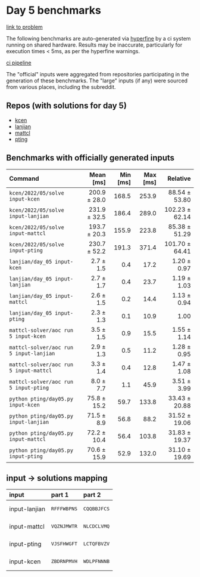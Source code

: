 # Day 5 benchmarks

[link to problem](http://adventofcode.com/2022/day/5)

The following benchmarks are auto-generated via [hyperfine](https://github.com/sharkdp/hyperfine) by a ci system running on shared hardware. Results may be inaccurate, particularly for execution times < 5ms, as per the hyperfine warnings.

[ci pipeline](http://ci.papercode.net:8080/teams/aoc2022/pipelines/aoc-compare-2022)

The "official" inputs were aggregated from repositories participating in the generation of these benchmarks. The "large" inputs (if any) were sourced from various places, including the subreddit.

## Repos (with solutions for day 5)


- [kcen](https://github.com/kcen/AdventOfCode)
- [lanjian](https://github.com/LanJian/aoc-2022)
- [mattcl](https://github.com/mattcl/aoc2022)
- [pting](https://github.com/pting/aoc2022)

## Benchmarks with officially generated inputs
| Command | Mean [ms] | Min [ms] | Max [ms] | Relative |
|:---|---:|---:|---:|---:|
| `kcen/2022/05/solve input-kcen` | 200.9 ± 28.0 | 168.5 | 253.9 | 88.54 ± 53.80 |
| `kcen/2022/05/solve input-lanjian` | 231.9 ± 32.5 | 186.4 | 289.0 | 102.23 ± 62.14 |
| `kcen/2022/05/solve input-mattcl` | 193.7 ± 20.3 | 155.9 | 223.8 | 85.38 ± 51.29 |
| `kcen/2022/05/solve input-pting` | 230.7 ± 52.2 | 191.3 | 371.4 | 101.70 ± 64.41 |
| `lanjian/day_05 input-kcen` | 2.7 ± 1.5 | 0.4 | 17.2 | 1.20 ± 0.97 |
| `lanjian/day_05 input-lanjian` | 2.7 ± 1.7 | 0.4 | 23.7 | 1.19 ± 1.03 |
| `lanjian/day_05 input-mattcl` | 2.6 ± 1.5 | 0.2 | 14.4 | 1.13 ± 0.94 |
| `lanjian/day_05 input-pting` | 2.3 ± 1.3 | 0.1 | 10.9 | 1.00 |
| `mattcl-solver/aoc run 5 input-kcen` | 3.5 ± 1.5 | 0.9 | 15.5 | 1.55 ± 1.14 |
| `mattcl-solver/aoc run 5 input-lanjian` | 2.9 ± 1.3 | 0.5 | 11.2 | 1.28 ± 0.95 |
| `mattcl-solver/aoc run 5 input-mattcl` | 3.3 ± 1.4 | 0.4 | 12.8 | 1.47 ± 1.08 |
| `mattcl-solver/aoc run 5 input-pting` | 8.0 ± 7.7 | 1.1 | 45.9 | 3.51 ± 3.99 |
| `python pting/day05.py input-kcen` | 75.8 ± 15.2 | 59.7 | 133.8 | 33.43 ± 20.88 |
| `python pting/day05.py input-lanjian` | 71.5 ± 8.9 | 56.8 | 88.2 | 31.52 ± 19.06 |
| `python pting/day05.py input-mattcl` | 72.2 ± 10.4 | 56.4 | 103.8 | 31.83 ± 19.37 |
| `python pting/day05.py input-pting` | 70.6 ± 15.9 | 52.9 | 132.0 | 31.10 ± 19.69 |

## input -> solutions mapping
|input|part 1|part 2|
|:---|:---|:---|
|input-lanjian|<pre>RFFFWBPNS</pre>|<pre>CQQBBJFCS</pre>|
|input-mattcl|<pre>VQZNJMWTR</pre>|<pre>NLCDCLVMQ</pre>|
|input-pting|<pre>VJSFHWGFT</pre>|<pre>LCTQFBVZV</pre>|
|input-kcen|<pre>ZBDRNPMVH</pre>|<pre>WDLPFNNNB</pre>|

